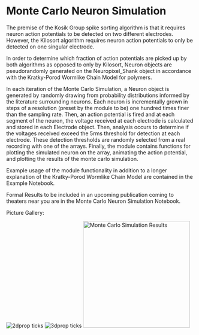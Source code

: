 # Monte Carlo Neuron Simulation
The premise of the Kosik Group spike sorting algorithm is that it requires neuron action potentials to be detected on two different electrodes. However, the Kilosort algorithm requires neuron action potentials to only be detected on one singular electrode.

In order to determine which fraction of action potentials are picked up by both algorithms as opposed to only by Kilosort, Neuron objects are pseudorandomly generated on the Neuropixel_Shank object in accordance with the Kratky-Porod Wormlike Chain Model for polymers. 

In each iteration of the Monte Carlo Simulation, a Neuron object is generated by randomly drawing from probability distributions informed by the literature surrounding neurons. Each neuron is incrementally grown in steps of a resolution (preset by the module to be) one hundred times finer than the sampling rate. Then, an action potential is fired and at each segment of the neuron, the voltage received at each electrode is calculated and stored in each Electrode object. Then, analysis occurs to determine if the voltages received exceed the 5rms threshold for detection at each electrode. These detection thresholds are randomly selected from a real recording with one of the arrays. Finally, the module contains functions for plotting the simulated neuron on the array, animating the action potential, and plotting the results of the monte carlo simulation.

Example usage of the module functionality in addition to a longer explanation of the Kratky-Porod Wormlike Chain Model are contained in the Example Notebook. 

Formal Results to be included in an upcoming publication coming to theaters near you are in the Monte Carlo Neuron Simulation Notebook.

Picture Gallery:

![2dprop ticks](https://github.com/Jezen5Volk/MCNeuronSim/assets/138075884/892a9af0-2529-44bf-bf86-3cac6558873d)
![3dprop ticks](https://github.com/Jezen5Volk/MCNeuronSim/assets/138075884/7359fb1c-c093-4c16-a11c-778bdbb9a0ef)
<img width="285" alt="Monte Carlo Simulation Results" src="https://github.com/Jezen5Volk/MCNeuronSim/assets/138075884/5f1419fc-6723-44d9-9583-1e9663176090">



